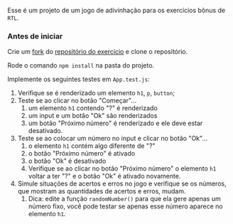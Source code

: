 Esse é um projeto de um jogo de adivinhação para os exercícios bônus de `RTL`.

### Antes de iniciar

Crie um [fork](https://github.com/UNIVALI-LITE/Portugol-Studio/wiki/Fazendo-um-Fork-do-reposit%C3%B3rio) do [repositório do exercício](https://github.com/adilsongb/exercise-guess-the-number) e clone o repositório.

Rode o comando `npm install` na pasta do projeto.

Implemente os seguintes testes em `App.test.js`:

1. Verifique se é renderizado um elemento `h1`, `p`, `button`;
2. Teste se ao clicar no botão "Começar"...
    1. um elemento `h1` contendo "?" é renderizado
    2. um input e um botão "Ok" são renderizados
    3. um botão "Próximo número" é renderizado e ele deve estar desativado.
3. Teste se ao colocar um número no input e clicar no botão "Ok"...
    1. o elemento `h1` contém algo diferente de "?"
    2. o botão "Próximo número" é ativado
    3. o botão "Ok" é desativado
    4. Verifique se ao clicar no botão "Próximo número" o elemento `h1` voltar a ter "?" e o botão "Ok" é ativado novamente.
4. Simule situações de acertos e erros no jogo e verifique se os números, que mostram as quantidades de acertos e erros, mudam.
    1. Dica: edite a função `randomNumber()` para que ela gere apenas um número fixo, você pode testar se apenas esse número aparece no elemento `h1`.
